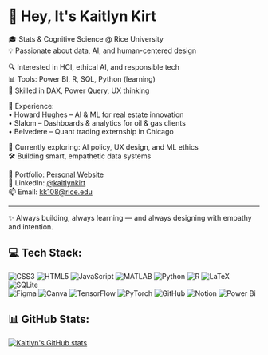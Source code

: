 # 💎 Hey, It's Kaitlyn Kirt

🎓 Stats & Cognitive Science @ Rice University  
💡 Passionate about data, AI, and human-centered design

🔍 Interested in HCI, ethical AI, and responsible tech  
📊 Tools: Power BI, R, SQL, Python (learning)  
🧠 Skilled in DAX, Power Query, UX thinking

💼 Experience:  
• Howard Hughes – AI & ML for real estate innovation  
• Slalom – Dashboards & analytics for oil & gas clients  
• Belvedere – Quant trading externship in Chicago

🌱 Currently exploring: AI policy, UX design, and ML ethics  
🛠 Building smart, empathetic data systems  

📁 Portfolio: [Personal Website](https://kaitkirt.github.io/KaitlynKirt.github.io/)  
🔗 LinkedIn: [@kaitlynkirt](https://www.linkedin.com/in/kaitlynkirt2005)  
📫 Email: kk108@rice.edu

---

✨ Always building, always learning — and always designing with empathy and intention.

## 💻 Tech Stack:
![CSS3](https://img.shields.io/badge/css3-%231572B6.svg?style=for-the-badge&logo=css3&logoColor=white) ![HTML5](https://img.shields.io/badge/html5-%23E34F26.svg?style=for-the-badge&logo=html5&logoColor=white) ![JavaScript](https://img.shields.io/badge/javascript-%23323330.svg?style=for-the-badge&logo=javascript&logoColor=%23F7DF1E) ![MATLAB](https://img.shields.io/badge/MATLAB-%23e16737.svg?style=for-the-badge&logo=mathworks&logoColor=white) ![Python](https://img.shields.io/badge/python-3670A0?style=for-the-badge&logo=python&logoColor=ffdd54) ![R](https://img.shields.io/badge/r-%23276DC3.svg?style=for-the-badge&logo=r&logoColor=white) ![LaTeX](https://img.shields.io/badge/latex-%23008080.svg?style=for-the-badge&logo=latex&logoColor=white) ![SQLite](https://img.shields.io/badge/sqlite-%2307405e.svg?style=for-the-badge&logo=sqlite&logoColor=white) </br> ![Figma](https://img.shields.io/badge/figma-%23F24E1E.svg?style=for-the-badge&logo=figma&logoColor=white) ![Canva](https://img.shields.io/badge/Canva-%2300C4CC.svg?style=for-the-badge&logo=Canva&logoColor=white) ![TensorFlow](https://img.shields.io/badge/TensorFlow-%23FF6F00.svg?style=for-the-badge&logo=TensorFlow&logoColor=white) ![PyTorch](https://img.shields.io/badge/PyTorch-%23EE4C2C.svg?style=for-the-badge&logo=PyTorch&logoColor=white) ![GitHub](https://img.shields.io/badge/github-%23121011.svg?style=for-the-badge&logo=github&logoColor=white) ![Notion](https://img.shields.io/badge/Notion-%23000000.svg?style=for-the-badge&logo=notion&logoColor=white) ![Power Bi](https://img.shields.io/badge/power_bi-F2C811?style=for-the-badge&logo=powerbi&logoColor=black)

## 📊 GitHub Stats:
[![Kaitlyn's GitHub stats](https://github-readme-stats.vercel.app/api?username=KaitKirt&show_icons=true&theme=codeSTACKr)](https://github.com/anuraghazra/github-readme-stats)
